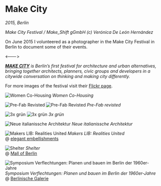 # Make City

_2015, Berlin_

_Make City Festival / Make_Shift gGmbH (c) Verónica De León Hernández_

On June 2015 I volunteered as a photographer in the Make City Festival in Berlin to document some of their events.

<---> <!-- magic separator, between columns -->

_**[MAKE CITY](https://web.archive.org/web/20170421033901/http://makecity.berlin/)** is Berlin’s first festival for architecture and urban alternatives, bringing together architects, planners, civic groups and developers in a citywide conversation on thinking and making city differently._

For more images of the festival visit their [Flickr page](https://www.flickr.com/photos/134056871@N04/).

![Women Co-Housing](/images/make-city-00.jpg)
_Women Co-Housing_

![Pre-Fab Revisted](/images/make-city-01.jpg)
![Pre-Fab Revisted](/images/make-city-02.jpg)
_Pre-Fab revisted_

![3x grün](/images/make-city-03.jpg)
![3x grün](/images/make-city-04.jpg)
_3x grün_

![Neue italianissche Architektur](/images/make-city-05.jpg)
_Neue italianissche Architektur_

![Makers LIB: Realities United](/images/make-city-06.jpg)
_Makers LIB: Realities United_  
@ [elegant embellishments](http://www.elegantembellishments.net/)

![Shelter](/images/make-city-07.jpg)
_Shelter_  
@ [Mall of Berlin](https://www.mallofberlin.de/)

![Symposium Verflechtungen: Planen und bauen im Berlin der 1960er-Jahre](/images/make-city-08.jpg)
_Symposium Verflechtungen:_
_Planen und bauen im Berlin der 1960er-Jahre_  
@ [Berlinische Galerie](http://www.berlinischegalerie.de/)
